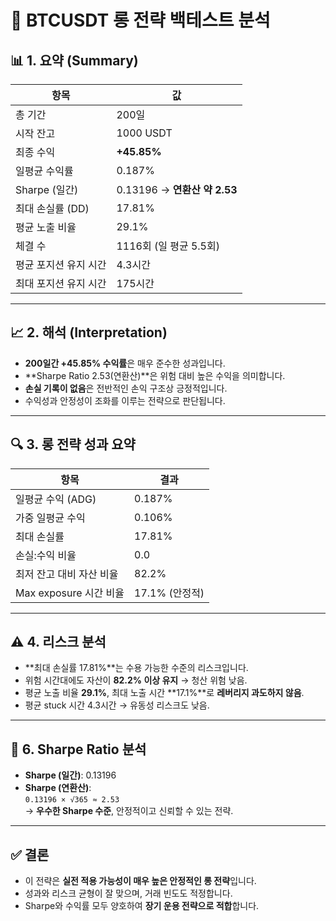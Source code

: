 # 📘 BTCUSDT 롱 전략 백테스트 분석

## 📊 1. 요약 (Summary)

| 항목 | 값 |
|------|-----|
| 총 기간 | 200일 |
| 시작 잔고 | 1000 USDT |
| 최종 수익 | **+45.85%** |
| 일평균 수익률 | 0.187% |
| Sharpe (일간) | 0.13196 → **연환산 약 2.53** |
| 최대 손실률 (DD) | 17.81% |
| 평균 노출 비율 | 29.1% |
| 체결 수 | 1116회 (일 평균 5.5회) |
| 평균 포지션 유지 시간 | 4.3시간 |
| 최대 포지션 유지 시간 | 175시간 |

---

## 📈 2. 해석 (Interpretation)

- **200일간 +45.85% 수익률**은 매우 준수한 성과입니다.
- **Sharpe Ratio 2.53(연환산)**은 위험 대비 높은 수익을 의미합니다.
- **손실 기록이 없음**은 전반적인 손익 구조상 긍정적입니다.
- 수익성과 안정성이 조화를 이루는 전략으로 판단됩니다.

---

## 🔍 3. 롱 전략 성과 요약

| 항목 | 결과 |
|------|------|
| 일평균 수익 (ADG) | 0.187% |
| 가중 일평균 수익 | 0.106% |
| 최대 손실률 | 17.81% |
| 손실:수익 비율 | 0.0  |
| 최저 잔고 대비 자산 비율 | 82.2% |
| Max exposure 시간 비율 | 17.1% (안정적) |

---

## ⚠️ 4. 리스크 분석

- **최대 손실률 17.81%**는 수용 가능한 수준의 리스크입니다.
- 위험 시간대에도 자산이 **82.2% 이상 유지** → 청산 위험 낮음.
- 평균 노출 비율 **29.1%**, 최대 노출 시간 **17.1%**로 **레버리지 과도하지 않음**.
- 평균 stuck 시간 4.3시간 → 유동성 리스크도 낮음.

---

## 📐 6. Sharpe Ratio 분석

- **Sharpe (일간)**: 0.13196  
- **Sharpe (연환산)**:  
  `0.13196 × √365 ≈ 2.53`  
  → **우수한 Sharpe 수준**, 안정적이고 신뢰할 수 있는 전략.

---

## ✅ 결론

- 이 전략은 **실전 적용 가능성이 매우 높은 안정적인 롱 전략**입니다.
- 성과와 리스크 균형이 잘 맞으며, 거래 빈도도 적정합니다.
- Sharpe와 수익률 모두 양호하여 **장기 운용 전략으로 적합**합니다.
